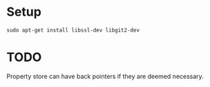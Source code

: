 # Setup

    sudo apt-get install libssl-dev libgit2-dev

# TODO

Property store can have back pointers if they are deemed necessary.